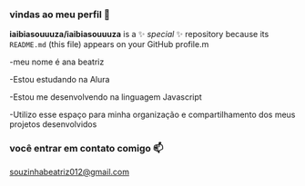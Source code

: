 ### vindas ao meu perfil 🖤

**iaibiasouuuza/iaibiasouuuza** is a ✨ _special_ ✨ repository because its `README.md` (this file) appears on your GitHub profile.m

-meu nome é ana beatriz

-Estou estudando na Alura

-Estou me desenvolvendo na linguagem Javascript

-Utilizo esse espaço para minha organização e compartilhamento dos meus projetos desenvolvidos

### você entrar em contato comigo 📫

souzinhabeatriz012@gmail.com
